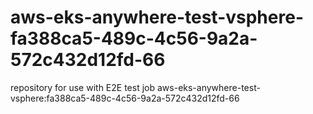 # aws-eks-anywhere-test-vsphere-fa388ca5-489c-4c56-9a2a-572c432d12fd-66
repository for use with E2E test job aws-eks-anywhere-test-vsphere:fa388ca5-489c-4c56-9a2a-572c432d12fd-66
